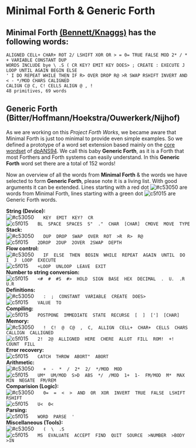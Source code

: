 # Minimal Forth & Generic Forth

## Minimal Forth [(Bennett/Knaggs)](http://www.euroforth.org/ef15/papers/knaggs.pdf) has the following words:
 
```
ALIGNED CELL+ CHAR+ ROT 2/ LSHIFT XOR OR > = 0= TRUE FALSE MOD 2* / * + VARIABLE CONSTANT DUP 
WORDS INCLUDE bye \ .S ( CR KEY? EMIT KEY DOES> ; CREATE : EXECUTE J LOOP UNTIL AGAIN BEGIN ELSE 
' I DO REPEAT WHILE THEN IF R> OVER DROP R@ >R SWAP RSHIFT INVERT AND < - */MOD CHARS CALIGNED 
CALIGN C@ C, C! CELLS ALIGN @ , ! 
48 primitives, 69 words
```

## Generic Forth (Bitter/Hoffmann/Hoekstra/Ouwerkerk/Nijhof)

As we are working on this *Project Forth Works*, we became aware that Minimal Forth is just too minimal to provide even simple examples. So we defined a prototype of a word set extension based mainly on the [core wordset](http://forth.sourceforge.net/std/dpans/dpans6.htm) of [dpANS94](http://www.openfirmware.info/data/docs/dpans94.pdf). We call this baby **Generic Forth**, as it is a Forth that most Forthers and Forth systems can easily understand.
In this **Generic Forth** word set there are a total of 152 words!

Now an overview of all the words from **Minimal Forth** & the words we have selected to form **Generic Forth**, please note it is a living list. With good arguments it can be extended. Lines starting with a red dot ![#c53050](https://via.placeholder.com/15/c53050/000000?text=+) are words from Minimal Forth, lines starting with a green dot ![c5f015](https://via.placeholder.com/15/c5f015/000000?text=+) are Generic Forth words.

**String (Device):**  
![#c53050](https://via.placeholder.com/15/c53050/000000?text=+)
`    KEY  EMIT  KEY?  CR  `  
![c5f015](https://via.placeholder.com/15/c5f015/000000?text=+)
`    BL  SPACE  SPACES  S"  ."  CHAR  [CHAR]  CMOVE  MOVE  TYPE  `  
**Stack:**  
![#c53050](https://via.placeholder.com/15/c53050/000000?text=+)
`    DUP  DROP  SWAP  OVER  ROT  >R  R>  R@  `  
![c5f015](https://via.placeholder.com/15/c5f015/000000?text=+)
`    2DROP  2DUP  2OVER  2SWAP  DEPTH  `  
**Flow control:**  
![#c53050](https://via.placeholder.com/15/c53050/000000?text=+)
`    IF  ELSE  THEN  BEGIN  WHILE  REPEAT  AGAIN  UNTIL  DO  I  J  LOOP  EXECUTE  `  
![c5f015](https://via.placeholder.com/15/c5f015/000000?text=+)
`    +LOOP  UNLOOP  LEAVE  EXIT  `  
**Number to string conversion:**  
![c5f015](https://via.placeholder.com/15/c5f015/000000?text=+)
`    <#  #  #S  #>  HOLD  SIGN  BASE  HEX  DECIMAL  .  U.  .R  U.R  `  
**Definitions:**  
![#c53050](https://via.placeholder.com/15/c53050/000000?text=+)
`    :  ;  CONSTANT  VARIABLE  CREATE  DOES>  `  
![c5f015](https://via.placeholder.com/15/c5f015/000000?text=+)
`    VALUE  TO  `  
**Compiling:**  
![c5f015](https://via.placeholder.com/15/c5f015/000000?text=+)
`    POSTPONE  IMMEDIATE  STATE  RECURSE  [  ]  [']  [CHAR]  `  
**Memory:**  
![#c53050](https://via.placeholder.com/15/c53050/000000?text=+)
`    !  C!  @  C@  ,  C,  ALLIGN  CELL+  CHAR+  CELLS  CHARS  CALLIGN  CALLIGNED  `  
![c5f015](https://via.placeholder.com/15/c5f015/000000?text=+)
`    2!  2@  ALLIGNED  HERE  CHERE  ALLOT  FILL  ROM!  +!  COUNT  FILL  `  
**Error recovery:**  
![c5f015](https://via.placeholder.com/15/c5f015/000000?text=+)
`    CATCH  THROW  ABORT"  ABORT  `  
**Arithmetic:**  
![#c53050](https://via.placeholder.com/15/c53050/000000?text=+)
`    +  -  *  /  2*  2/  */MOD  MOD  `  
![c5f015](https://via.placeholder.com/15/c5f015/000000?text=+)
`    UM*  UM/MOD  S>D  ABS  */  /MOD  1+  1-  FM/MOD  M*  MAX  MIN  NEGATE  FM/REM  `  
**Comparision (Logic):**  
![#c53050](https://via.placeholder.com/15/c53050/000000?text=+)
`    0=  =  <  >  AND  OR  XOR  INVERT  TRUE  FALSE  LSHIFT  RSHIFT  `  
![c5f015](https://via.placeholder.com/15/c5f015/000000?text=+)
`    U<  0<  `  
**Parsing:**  
![c5f015](https://via.placeholder.com/15/c5f015/000000?text=+)
`    WORD  PARSE  '  `  
**Miscellaneous (Tools):**  
![#c53050](https://via.placeholder.com/15/c53050/000000?text=+)
`    (  \  .S   `  
![c5f015](https://via.placeholder.com/15/c5f015/000000?text=+)
`    MS  EVALUATE  ACCEPT  FIND  QUIT  SOURCE  >NUMBER  >BODY  >IN  `  
